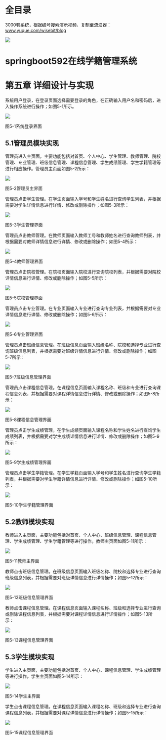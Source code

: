 # 全目录

3000套系统，根据编号搜索演示视频，复制至流浪器：www.yuque.com/wisebit/blog


![](https://bitwise.oss-cn-heyuan.aliyuncs.com/2024/11/06/qq_wechat.png)

# springboot592在线学籍管理系统

# 第五章 详细设计与实现
系统用户登录，在登录页面选择需要登录的角色，在正确输入用户名和密码后，进入操作系统进行操作；如图5-1所示。

![](/md/blog.013.png)

图5-1系统登录界面
## 5.1管理员模块实现
管理员进入主页面，主要功能包括对首页、个人中心、学生管理、教师管理、院校管理、专业管理、班级信息管理、课程信息管理、学生成绩管理、学生学籍管理等进行相应操作。管理员主页面如图5-2所示：

![](/md/blog.014.png)

图5-2管理员主界面

管理员点击学生管理。在学生页面输入学号和学生姓名进行查询学生列表，并根据需要对学生详情信息进行详情、修改或删除操作；如图5-3所示：

![](/md/blog.015.jpeg)

图5-3学生管理界面

管理员点击教师管理。在教师页面输入教师工号和教师姓名进行查询教师列表，并根据需要对教师详情信息进行详情、修改或删除操作；如图5-4所示：

![](/md/blog.016.png)

图5-4教师管理界面

管理员点击院校管理。在院校页面输入院校进行查询院校列表，并根据需要对院校详情信息进行详情、修改或删除操作；如图5-5所示：

![](/md/blog.017.png)

图5-5院校管理界面

管理员点击专业管理。在专业页面输入专业进行查询专业列表，并根据需要对专业详情信息进行详情、修改或删除操作；如图5-6所示：

![](/md/blog.018.png)

图5-6专业管理界面

管理员点击班级信息管理。在班级信息页面输入班级名称、院校和选择专业进行查询班级信息列表，并根据需要对班级详情信息进行详情、修改或删除操作；如图5-7所示：

![](/md/blog.019.png)

图5-7班级信息管理界面

管理员点击课程信息管理。在课程信息页面输入课程名称、班级和专业进行查询课程信息列表，并根据需要对课程详情信息进行详情、修改或删除操作；如图5-8所示：

![](/md/blog.020.png)

图5-8课程信息管理界面

管理员点击学生成绩管理。在学生成绩页面输入课程名称和学生姓名进行查询学生成绩列表，并根据需要对学生成绩详情信息进行详情、修改或删除操作；如图5-9所示：

![](/md/blog.021.png)

图5-9学生成绩管理界面

管理员点击学生学籍管理。在学生学籍页面输入学号和学生姓名进行查询学生学籍列表，并根据需要对学生学籍详情信息进行详情、修改或删除操作；如图5-10所示：

![](/md/blog.022.jpeg)

图5-10学生学籍管理界面

## 5.2教师模块实现
教师进入主页面，主要功能包括对首页、个人中心、班级信息管理、课程信息管理、学生成绩管理、学生学籍管理等进行操作。教师主页面如图5-11所示：

![](/md/blog.019.png)

图5-11教师主界面

教师点击班级信息管理。在班级信息页面输入班级名称、院校和选择专业进行查询班级信息列表，并根据需要对班级详情信息进行详情操作；如图5-12所示：

![](/md/blog.023.png)

图5-12班级信息管理界面

教师点击课程信息管理。在课程信息页面输入课程名称、班级和选择专业进行查询或删除课程信息列表，并根据需要对课程详情信息进行详情操作；如图5-13所示：

![](/md/blog.015.jpeg)

图5-13课程信息管理界面

## 5.3学生模块实现
学生进入主页面，主要功能包括对首页、个人中心、课程信息管理、学生成绩管理等进行操作。学生主页面如图5-14所示：

![](/md/blog.024.png)

图5-14学生主界面

学生点击课程信息管理。在课程信息页面输入课程名称、班级和选择专业进行查询课程信息列表，并根据需要对课程详情信息进行详情操作；如图5-15所示：

![](/md/blog.019.png)

图5-15课程信息管理界面




